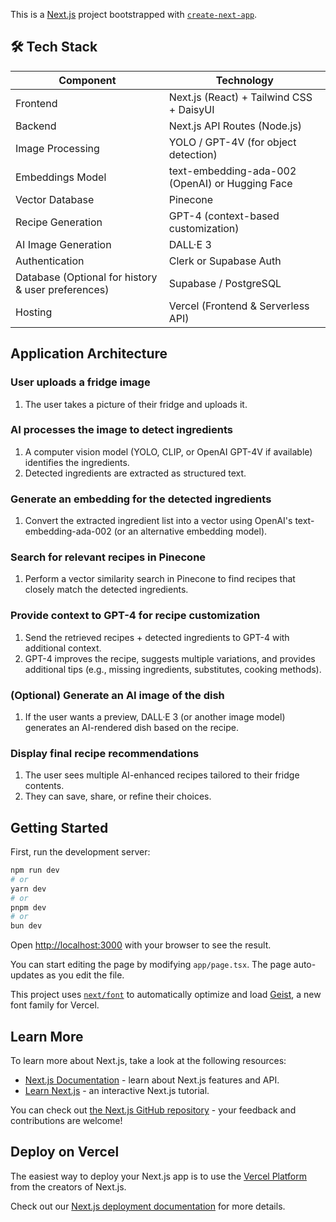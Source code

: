 This is a [Next.js](https://nextjs.org) project bootstrapped with [`create-next-app`](https://nextjs.org/docs/app/api-reference/cli/create-next-app).

## 🛠️ Tech Stack

| Component                                          | Technology                                      |
| -------------------------------------------------- | ----------------------------------------------- |
| Frontend                                           | Next.js (React) + Tailwind CSS + DaisyUI        |
| Backend                                            | Next.js API Routes (Node.js)                    |
| Image Processing                                   | YOLO / GPT-4V (for object detection)            |
| Embeddings Model                                   | text-embedding-ada-002 (OpenAI) or Hugging Face |
| Vector Database                                    | Pinecone                                        |
| Recipe Generation                                  | GPT-4 (context-based customization)             |
| AI Image Generation                                | DALL·E 3                                        |
| Authentication                                     | Clerk or Supabase Auth                          |
| Database (Optional for history & user preferences) | Supabase / PostgreSQL                           |
| Hosting                                            | Vercel (Frontend & Serverless API)              |

## Application Architecture

### User uploads a fridge image

1. The user takes a picture of their fridge and uploads it.

### AI processes the image to detect ingredients

1. A computer vision model (YOLO, CLIP, or OpenAI GPT-4V if available) identifies the ingredients.
2. Detected ingredients are extracted as structured text.

### Generate an embedding for the detected ingredients

1. Convert the extracted ingredient list into a vector using OpenAI's text-embedding-ada-002 (or an alternative embedding model).

### Search for relevant recipes in Pinecone

1. Perform a vector similarity search in Pinecone to find recipes that closely match the detected ingredients.

### Provide context to GPT-4 for recipe customization

1. Send the retrieved recipes + detected ingredients to GPT-4 with additional context.
2. GPT-4 improves the recipe, suggests multiple variations, and provides additional tips (e.g., missing ingredients, substitutes, cooking methods).

### (Optional) Generate an AI image of the dish

1. If the user wants a preview, DALL·E 3 (or another image model) generates an AI-rendered dish based on the recipe.

### Display final recipe recommendations

1. The user sees multiple AI-enhanced recipes tailored to their fridge contents.
2. They can save, share, or refine their choices.

## Getting Started

First, run the development server:

```bash
npm run dev
# or
yarn dev
# or
pnpm dev
# or
bun dev
```

Open [http://localhost:3000](http://localhost:3000) with your browser to see the result.

You can start editing the page by modifying `app/page.tsx`. The page auto-updates as you edit the file.

This project uses [`next/font`](https://nextjs.org/docs/app/building-your-application/optimizing/fonts) to automatically optimize and load [Geist](https://vercel.com/font), a new font family for Vercel.

## Learn More

To learn more about Next.js, take a look at the following resources:

- [Next.js Documentation](https://nextjs.org/docs) - learn about Next.js features and API.
- [Learn Next.js](https://nextjs.org/learn) - an interactive Next.js tutorial.

You can check out [the Next.js GitHub repository](https://github.com/vercel/next.js) - your feedback and contributions are welcome!

## Deploy on Vercel

The easiest way to deploy your Next.js app is to use the [Vercel Platform](https://vercel.com/new?utm_medium=default-template&filter=next.js&utm_source=create-next-app&utm_campaign=create-next-app-readme) from the creators of Next.js.

Check out our [Next.js deployment documentation](https://nextjs.org/docs/app/building-your-application/deploying) for more details.
